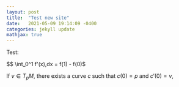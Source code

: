 ```yaml
---
layout: post
title:  "Test new site"
date:   2021-05-09 19:14:09 -0400
categories: jekyll update
mathjax: true
---
```


Test:

$$ \int_0^1 f'(x)\,dx = f(1) - f(0)$

If $v \in T_pM$, there exists a curve $c$ such that $c(0) = p$ and $c'(0) = v$,